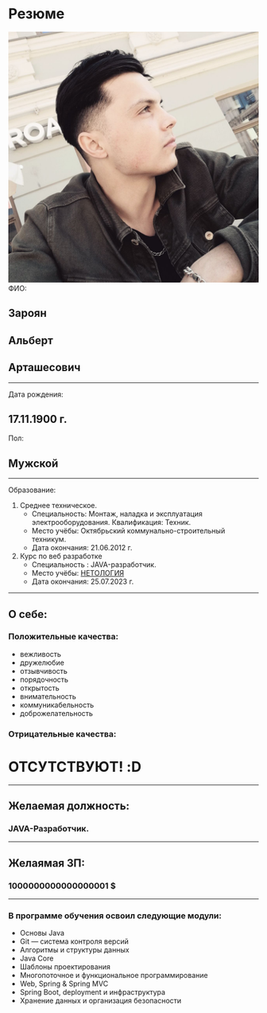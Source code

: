 # Резюме
![Фото](/img/photo_2022-12-05%2021.06.32.jpeg)
ФИО:
## Зароян
## Альберт
## Арташесович
---
Дата рождения:
## 17.11.1900 г.
Пол:
## Мужской
---
Образование:
1. Среднее техническое. 
   - Специальность: Монтаж, наладка и эксплуатация электрооборудования. Квалификация: Техник.
   - Место учёбы: Октябрьский коммунально-строительный техникум.
   - Дата окончания: 21.06.2012 г.
2. Курс по веб разработке 
    - Специальность : JAVA-разработчик.
    - Место учёбы: [НЕТОЛОГИЯ](https://netology.ru)
    - Дата окончания: 25.07.2023 г.
---
## О себе:
### Положительные качества: 
  - вежливость
  - дружелюбие
  - отзывчивость
  - порядочность
  - открытость
  - внимательность
  - коммуникабельность
  - доброжелательность

### Отрицательные качества:
# ОТСУТСТВУЮТ! :D
---
## Желаемая должность:
### JAVA-Разработчик.
---
## Желаямая ЗП:
### 1000000000000000001 $
---
### В программе обучения освоил следующие модули:
* Основы Java 
* Git — система контроля версий
* Алгоритмы и структуры данных
* Java Core
* Шаблоны проектирования 
* Многопоточное и функциональное программирование 
* Web, Spring & Spring MVC
* Spring Boot, deployment и инфраструктура
* Хранение данных и организация безопасности


